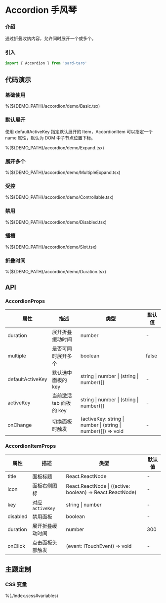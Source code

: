 # Accordion 手风琴

### 介绍

通过折叠收纳内容，允许同时展开一个或多个。

### 引入

```js
import { Accordion } from 'sard-taro'
```

## 代码演示

### 基础使用

%(${DEMO_PATH}/accordion/demo/Basic.tsx)

### 默认展开

使用 defaultActiveKey 指定默认展开的 Item，AccordionItem 可以指定一个 name 属性，默认为 DOM 中子节点位置下标。

%(${DEMO_PATH}/accordion/demo/Expand.tsx)

### 展开多个

%(${DEMO_PATH}/accordion/demo/MultipleExpand.tsx)

### 受控

%(${DEMO_PATH}/accordion/demo/Controllable.tsx)

### 禁用

%(${DEMO_PATH}/accordion/demo/Disabled.tsx)

### 插槽

%(${DEMO_PATH}/accordion/demo/Slot.tsx)

### 折叠时间

%(${DEMO_PATH}/accordion/demo/Duration.tsx)

## API

### AccordionProps

| 属性             | 描述                    | 类型                                                          | 默认值 |
| ---------------- | ----------------------- | ------------------------------------------------------------- | ------ |
| duration         | 展开折叠缓动时间        | number                                                        | -      |
| multiple         | 是否可同时展开多个      | boolean                                                       | false  |
| defaultActiveKey | 默认选中面板的 key      | string \| number \| (string \| number)[]                      | -      |
| activeKey        | 当前激活 tab 面板的 key | string \| number \| (string \| number)[]                      | -      |
| onChange         | 切换面板时触发          | (activeKey: string \| number \| (string \| number)[]) => void | -      |

### AccordionItemProps

| 属性     | 描述             | 类型                                                      | 默认值 |
| -------- | ---------------- | --------------------------------------------------------- | ------ |
| title    | 面板标题         | React.ReactNode                                           | -      |
| icon     | 面板右侧图标     | React.ReactNode \| ((active: boolean) => React.ReactNode) | -      |
| key      | 对应 `activeKey` | string \| number                                          | -      |
| disabled | 禁用面板         | boolean                                                   | -      |
| duration | 展开折叠缓动时间 | number                                                    | 300    |
| onClick  | 点击面板头部触发 | (event: ITouchEvent) => void                              | -      |

## 主题定制

### CSS 变量

%(./index.scss#variables)
